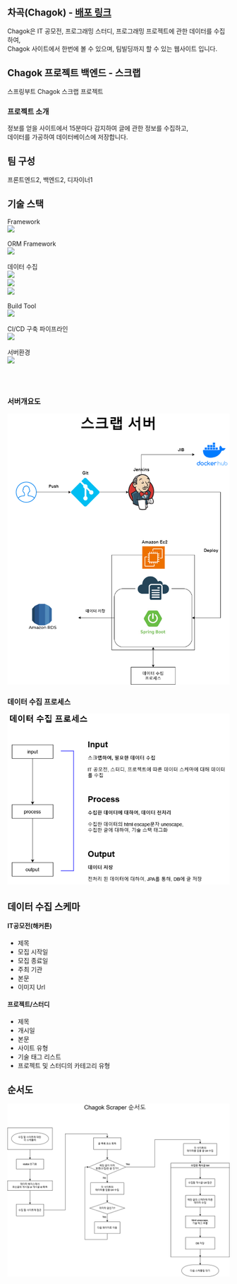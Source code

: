 ## 차곡(Chagok) - [배포 링크](https://chagok.site/)
Chagok은 IT 공모전, 프로그래밍 스터디, 프로그래밍 프로젝트에 관한 데이터를 수집하여,<br>
Chagok 사이트에서 한번에 볼 수 있으며, 팀빌딩까지 할 수 있는 웹사이트 입니다.

## Chagok 프로젝트 백엔드 - 스크랩
스프링부트 Chagok 스크랩 프로젝트

### 프로젝트 소개
정보를 얻을 사이트에서 15분마다 감지하여 글에 관한 정보를 수집하고,<br>
데이터를 가공하여 데이터베이스에 저장합니다.

## 팀 구성

프론트엔드2, 백엔드2, 디자이너1

## 기술 스택
Framework<br>
<img src="https://img.shields.io/badge/springboot-6DB33F?style=for-the-badge&logo=springboot&logoColor=white">

ORM Framework<br>
<img src="https://img.shields.io/badge/JPA-6DB33F?style=for-the-badge&logo=spring&logoColor=white">

데이터 수집<br>
<img src="https://img.shields.io/badge/Spring Batch-6DB33F?style=for-the-badge&logo=spring&logoColor=white"><br>
<img src="https://img.shields.io/badge/Spring Scheduler-6DB33F?style=for-the-badge&logo=spring&logoColor=white"><br>
<img src="https://img.shields.io/badge/JSoup-007396?style=for-the-badge&logo=Java&logoColor=white">

Build Tool<br>
<img src="https://img.shields.io/badge/gradle-02303A?style=for-the-badge&logo=gradle&logoColor=white">

CI/CD 구축 파이프라인<br>
<img src="https://img.shields.io/badge/jenkins-D24939?style=for-the-badge&logo=jenkins&logoColor=white">

서버환경<br>
<img src="https://img.shields.io/badge/amazon ec2-FF9900?style=for-the-badge&logo=amazonec2&logoColor=white">

<br><br>
### 서버개요도
![Chagok Scraper 서버 개요도](./overview/images/스크랩서버%20개요도.png)

### 데이터 수집 프로세스
![데이터 수집 프로세스](./overview/images/데이터%20수집%20프로세스.png)


## 데이터 수집 스케마

#### IT공모전(해커톤)
* 제목
* 모집 시작일
* 모집 종료일
* 주최 기관
* 본문
* 이미지 Url

#### 프로젝트/스터디
* 제목
* 개시일
* 본문
* 사이트 유형
* 기술 태그 리스트
* 프로젝트 및 스터디의 카테고리 유형


## 순서도
![Chagok Scraper 순서도](./overview/images/scarper%20순서도.png)
